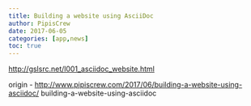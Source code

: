 ```yaml
---
title: Building a website using AsciiDoc
author: PipisCrew
date: 2017-06-05
categories: [app,news]
toc: true
---
```


http://gslsrc.net/l001_asciidoc_website.html

origin - http://www.pipiscrew.com/2017/06/building-a-website-using-asciidoc/ building-a-website-using-asciidoc